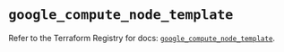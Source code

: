 # `google_compute_node_template`

Refer to the Terraform Registry for docs: [`google_compute_node_template`](https://registry.terraform.io/providers/hashicorp/google/5.27.0/docs/resources/compute_node_template).
